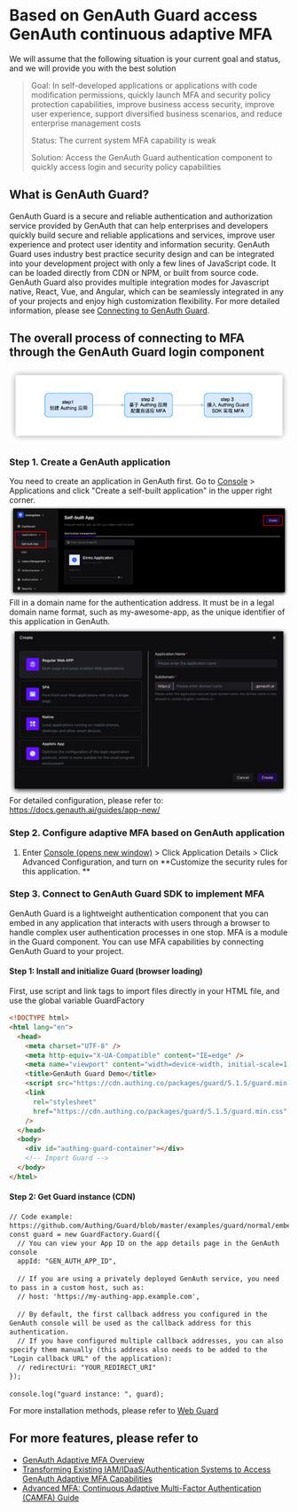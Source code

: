 # Based on GenAuth Guard access GenAuth continuous adaptive MFA

We will assume that the following situation is your current goal and status, and we will provide you with the best solution

> Goal: In self-developed applications or applications with code modification permissions, quickly launch MFA and security policy protection capabilities, improve business access security, improve user experience, support diversified business scenarios, and reduce enterprise management costs
>
> Status: The current system MFA capability is weak
>
> Solution: Access the GenAuth Guard authentication component to quickly access login and security policy capabilities

## What is GenAuth Guard?

GenAuth Guard is a secure and reliable authentication and authorization service provided by GenAuth that can help enterprises and developers quickly build secure and reliable applications and services, improve user experience and protect user identity and information security.
GenAuth Guard uses industry best practice security design and can be integrated into your development project with only a few lines of JavaScript code. It can be loaded directly from CDN or NPM, or built from source code. GenAuth Guard also provides multiple integration modes for Javascript native, React, Vue, and Angular, which can be seamlessly integrated in any of your projects and enjoy high customization flexibility.
For more detailed information, please see [Connecting to GenAuth Guard](https://docs.genauth.ai/reference/guard/).

## The overall process of connecting to MFA through the GenAuth Guard login component

![Overall flow chart](./images/guard1.png)

### Step 1. Create a GenAuth application

You need to create an application in GenAuth first. Go to [Console](https://console.genauth.ai/console) > Applications and click "Create a self-built application" in the upper right corner.
![Create an application](./images/guard2.png)
Fill in a domain name for the authentication address. It must be in a legal domain name format, such as my-awesome-app, as the unique identifier of this application in GenAuth.
![Create an application](./images/guard3.png)
For detailed configuration, please refer to: https://docs.genauth.ai/guides/app-new/

### Step 2. Configure adaptive MFA based on GenAuth application

1. Enter [Console (opens new window)](https://console.genauth.ai/console) > Click Application Details > Click Advanced Configuration, and turn on **Customize the security rules for this application. **
<!-- 
![cmfa1](./images/cmfa1.jpeg) -->

### Step 3. Connect to GenAuth Guard SDK to implement MFA

GenAuth Guard is a lightweight authentication component that you can embed in any application that interacts with users through a browser to handle complex user authentication processes in one stop. MFA is a module in the Guard component. You can use MFA capabilities by connecting GenAuth Guard to your project.

#### Step 1: Install and initialize Guard (browser loading)

First, use script and link tags to import files directly in your HTML file, and use the global variable GuardFactory

```html
<!DOCTYPE html>
<html lang="en">
  <head>
    <meta charset="UTF-8" />
    <meta http-equiv="X-UA-Compatible" content="IE=edge" />
    <meta name="viewport" content="width=device-width, initial-scale=1.0" />
    <title>GenAuth Guard Demo</title>
    <script src="https://cdn.authing.co/packages/guard/5.1.5/guard.min.js"></script>
    <link
      rel="stylesheet"
      href="https://cdn.authing.co/packages/guard/5.1.5/guard.min.css"
    />
  </head>
  <body>
    <div id="authing-guard-container"></div>
    <!-- Import Guard -->
  </body>
</html>
```

#### Step 2: Get Guard instance (CDN)

```tsx
// Code example: https://github.com/Authing/Guard/blob/master/examples/guard/normal/embed.html
const guard = new GuardFactory.Guard({
  // You can view your App ID on the app details page in the GenAuth console
  appId: "GEN_AUTH_APP_ID",

  // If you are using a privately deployed GenAuth service, you need to pass in a custom host, such as:
  // host: 'https://my-authing-app.example.com',

  // By default, the first callback address you configured in the GenAuth console will be used as the callback address for this authentication.
  // If you have configured multiple callback addresses, you can also specify them manually (this address also needs to be added to the "Login callback URL" of the application):
  // redirectUri: "YOUR_REDIRECT_URI"
});

console.log("guard instance: ", guard);
```

For more installation methods, please refer to [Web Guard](https://docs.genauth.ai/reference/guard/web.html)

## For more features, please refer to

- [GenAuth Adaptive MFA Overview](./intro)
- [Transforming Existing IAM/IDaaS/Authentication Systems to Access GenAuth Adaptive MFA Capabilities](./legacy)
- [Advanced MFA: Continuous Adaptive Multi-Factor Authentication (CAMFA) Guide](./camfa)
